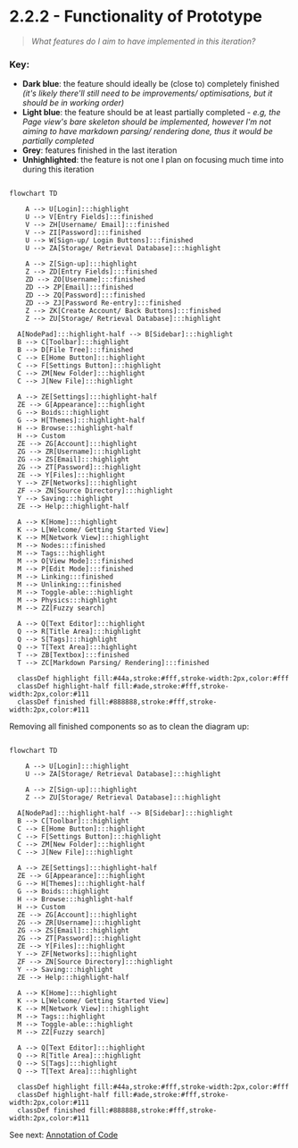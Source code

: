 # 2.2.2 - Functionality of Prototype

> _What features do I aim to have implemented in this iteration?_

### Key:

- **Dark blue**: the feature should ideally be (close to) completely finished _(it's likely there'll still need to be improvements/ optimisations, but it should be in working order)_
- **Light blue**: the feature should be at least partially completed - _e.g, the Page view's bare skeleton should be implemented, however I'm not aiming to have markdown parsing/ rendering done, thus it would be partially completed_
- **Grey**: features finished in the last iteration
- **Unhighlighted**: the feature is not one I plan on focusing much time into during this iteration

```mermaid

flowchart TD

	A --> U[Login]:::highlight
	U --> V[Entry Fields]:::finished
	V --> ZH[Username/ Email]:::finished
	V --> ZI[Password]:::finished
	U --> W[Sign-up/ Login Buttons]:::finished
	U --> ZA[Storage/ Retrieval Database]:::highlight

	A --> Z[Sign-up]:::highlight
	Z --> ZD[Entry Fields]:::finished
	ZD --> ZO[Username]:::finished
	ZD --> ZP[Email]:::finished
	ZD --> ZQ[Password]:::finished
	ZD --> ZJ[Password Re-entry]:::finished
	Z --> ZK[Create Account/ Back Buttons]:::finished
	Z --> ZU[Storage/ Retrieval Database]:::highlight

  A[NodePad]:::highlight-half --> B[Sidebar]:::highlight
  B --> C[Toolbar]:::highlight
  B --> D[File Tree]:::finished
  C --> E[Home Button]:::highlight
  C --> F[Settings Button]:::highlight
  C --> ZM[New Folder]:::highlight
  C --> J[New File]:::highlight

  A --> ZE[Settings]:::highlight-half
  ZE --> G[Appearance]:::highlight
  G --> Boids:::highlight
  G --> H[Themes]:::highlight-half
  H --> Browse:::highlight-half
  H --> Custom
  ZE --> ZG[Account]:::highlight
  ZG --> ZR[Username]:::highlight
  ZG --> ZS[Email]:::highlight
  ZG --> ZT[Password]:::highlight
  ZE --> Y[Files]:::highlight
  Y --> ZF[Networks]:::highlight
  ZF --> ZN[Source Directory]:::highlight
  Y --> Saving:::highlight
  ZE --> Help:::highlight-half

  A --> K[Home]:::highlight
  K --> L[Welcome/ Getting Started View]
  K --> M[Network View]:::highlight
  M --> Nodes:::finished
  M --> Tags:::highlight
  M --> O[View Mode]:::finished
  M --> P[Edit Mode]:::finished
  M --> Linking:::finished
  M --> Unlinking:::finished
  M --> Toggle-able:::highlight
  M --> Physics:::highlight
  M --> ZZ[Fuzzy search]

  A --> Q[Text Editor]:::highlight
  Q --> R[Title Area]:::highlight
  Q --> S[Tags]:::highlight
  Q --> T[Text Area]:::highlight
  T --> ZB[Textbox]:::finished
  T --> ZC[Markdown Parsing/ Rendering]:::finished

  classDef highlight fill:#44a,stroke:#fff,stroke-width:2px,color:#fff
  classDef highlight-half fill:#ade,stroke:#fff,stroke-width:2px,color:#111
  classDef finished fill:#888888,stroke:#fff,stroke-width:2px,color:#111
```

Removing all finished components so as to clean the diagram up:

```mermaid

flowchart TD

	A --> U[Login]:::highlight
	U --> ZA[Storage/ Retrieval Database]:::highlight

	A --> Z[Sign-up]:::highlight
	Z --> ZU[Storage/ Retrieval Database]:::highlight

  A[NodePad]:::highlight-half --> B[Sidebar]:::highlight
  B --> C[Toolbar]:::highlight
  C --> E[Home Button]:::highlight
  C --> F[Settings Button]:::highlight
  C --> ZM[New Folder]:::highlight
  C --> J[New File]:::highlight

  A --> ZE[Settings]:::highlight-half
  ZE --> G[Appearance]:::highlight
  G --> H[Themes]:::highlight-half
  G --> Boids:::highlight
  H --> Browse:::highlight-half
  H --> Custom
  ZE --> ZG[Account]:::highlight
  ZG --> ZR[Username]:::highlight
  ZG --> ZS[Email]:::highlight
  ZG --> ZT[Password]:::highlight
  ZE --> Y[Files]:::highlight
  Y --> ZF[Networks]:::highlight
  ZF --> ZN[Source Directory]:::highlight
  Y --> Saving:::highlight
  ZE --> Help:::highlight-half

  A --> K[Home]:::highlight
  K --> L[Welcome/ Getting Started View]
  K --> M[Network View]:::highlight
  M --> Tags:::highlight
  M --> Toggle-able:::highlight
  M --> ZZ[Fuzzy search]

  A --> Q[Text Editor]:::highlight
  Q --> R[Title Area]:::highlight
  Q --> S[Tags]:::highlight
  Q --> T[Text Area]:::highlight

  classDef highlight fill:#44a,stroke:#fff,stroke-width:2px,color:#fff
  classDef highlight-half fill:#ade,stroke:#fff,stroke-width:2px,color:#111
  classDef finished fill:#888888,stroke:#fff,stroke-width:2px,color:#111
```

See next: [Annotation of Code](2.3.3-annotation_of_code.md)
